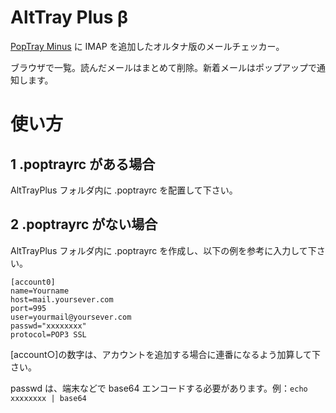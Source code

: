 # AltTray Plus β
[PopTray Minus](http://server-pro.com/poptrayminus/) に IMAP を追加したオルタナ版のメールチェッカー。

ブラウザで一覧。読んだメールはまとめて削除。新着メールはポップアップで通知します。

# 使い方

## 1 .poptrayrc がある場合

AltTrayPlus フォルダ内に .poptrayrc を配置して下さい。

## 2 .poptrayrc がない場合

AltTrayPlus フォルダ内に .poptrayrc を作成し、以下の例を参考に入力して下さい。

    [account0]
    name=Yourname
    host=mail.yoursever.com
    port=995
    user=yourmail@yoursever.com
    passwd="xxxxxxxx"
    protocol=POP3 SSL
  
[account○]の数字は、アカウントを追加する場合に連番になるよう加算して下さい。

passwd は、端末などで base64 エンコードする必要があります。例：`echo xxxxxxxx | base64`
